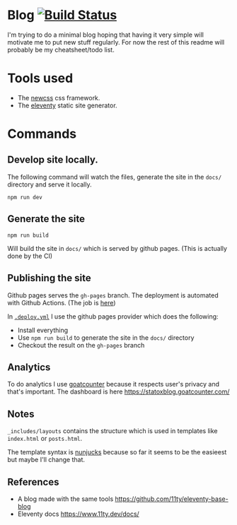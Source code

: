 # Blog [![Build Status](https://github.com/statox/blog/actions/workflows/deploy.yml/badge.svg)](https://github.com/statox/blog/actions/)

I'm trying to do a minimal blog hoping that having it very simple will motivate me to put new stuff regularly.
For now the rest of this readme will probably be my cheatsheet/todo list.

# Tools used

- The [newcss](https://newcss.net/) css framework.
- The [eleventy](https://www.11ty.dev/) static site generator.

# Commands

## Develop site locally.

The following command will watch the files, generate the site in the `docs/` directory and serve it locally.

    npm run dev

## Generate the site

    npm run build

Will build the site in `docs/` which is served by github pages. (This is actually done by the CI)

## Publishing the site

Github pages serves the `gh-pages` branch. The deployment is automated with Github Actions. (The job is [here](https://github.com/statox/blog/actions/))

In [`.deploy.yml`](https://github.com/statox/blog/blob/master/.github/workflows/deploy.yml) I use the github pages provider which does the following:

- Install everything
- Use `npm run build` to generate the site in the `docs/` directory
- Checkout the result on the `gh-pages` branch

## Analytics

To do analytics I use [goatcounter](https://www.goatcounter.com/) because it respects user's privacy and that's important.
The dashboard is here https://statoxblog.goatcounter.com/

## Notes

`_includes/layouts` contains the structure which is used in templates like `index.html` or `posts.html`.

The template syntax is [nunjucks](https://www.11ty.dev/docs/languages/nunjucks/) because so far it seems to be the easieest but maybe I'll change that.

## References

- A blog made with the same tools https://github.com/11ty/eleventy-base-blog
- Eleventy docs https://www.11ty.dev/docs/

